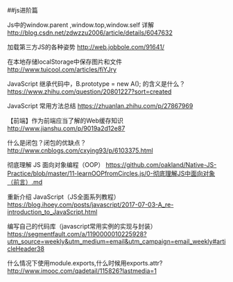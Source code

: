 ##js进阶篇

Js中的window.parent ,window.top,window.self 详解
http://blog.csdn.net/zdwzzu2006/article/details/6047632

加载第三方JS的各种姿势
http://web.jobbole.com/91641/

在本地存储localStorage中保存图片和文件
http://www.tuicool.com/articles/fiYJry

JavaScript 继承代码中，B.prototype = new A(); 的含义是什么？
https://www.zhihu.com/question/20801227?sort=created

JavaScript 常用方法总结
https://zhuanlan.zhihu.com/p/27867969

【前端】作为前端应当了解的Web缓存知识
http://www.jianshu.com/p/9019a2d12e87

什么是闭包？闭包的优缺点？ 
http://www.cnblogs.com/cxying93/p/6103375.html

彻底理解 JS 面向对象编程（OOP）
https://github.com/oakland/Native-JS-Practice/blob/master/11-learnOOPfromCircles.js/0-彻底理解JS中面向对象（前言）.md

重新介绍 JavaScript（JS全面系列教程）
https://blog.ihoey.com/posts/javascript/2017-07-03-A_re-introduction_to_JavaScript.html

编写自己的代码库（javascript常用实例的实现与封装）
https://segmentfault.com/a/1190000010225928?utm_source=weekly&utm_medium=email&utm_campaign=email_weekly#articleHeader38

什么情况下使用module.exports,什么时候用exports.attr?
http://www.imooc.com/qadetail/115826?lastmedia=1